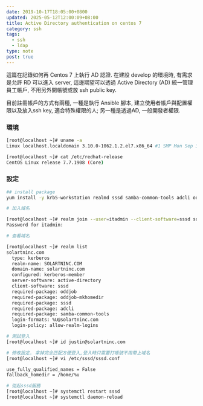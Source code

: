 ```yaml
---
date: 2019-10-17T18:05:00+0800
updated: 2025-05-12T12:00:09+08:00
title: Active Directory authentication on centos 7
category: ssh
tags:
  - ssh
  - ldap
type: note
post: true
---
```


這篇在記錄如何再 Centos 7 上執行 AD 認證.
在建設 develop 的環境時, 有需求是允許 RD 可以進入 server, 這邊期望可以透過 Active Directory (AD) 統一管理員工帳戶, 不用另外開帳號或放 ssh public key.

<!--more-->

目前註冊帳戶的方式有兩種, 一種是執行 Ansible 腳本, 建立使用者帳戶與配置權限以及放入ssh key, 適合特殊權限的人; 另一種是透過AD, 一般開發者權限.

### 環境

```bash
[root@localhost ~]# uname -a
Linux localhost.localdomain 3.10.0-1062.1.2.el7.x86_64 #1 SMP Mon Sep 30 14:19:46 UTC 2019 x86_64 x86_64 x86_64 GNU/Linux

[root@localhost ~]# cat /etc/redhat-release
CentOS Linux release 7.7.1908 (Core)
```

### 設定

```bash
## install package
yum install -y krb5-workstation realmd sssd samba-common-tools adcli oddjob oddjob-mkhomedir

# 加入域名

[root@localhost ~]# realm join --user=itadmin --client-software=sssd solartninc.com
Password for itadmin:

# 查看域名

[root@localhost ~]# realm list
solartninc.com
  type: kerberos
  realm-name: SOLARTNINC.COM
  domain-name: solartninc.com
  configured: kerberos-member
  server-software: active-directory
  client-software: sssd
  required-package: oddjob
  required-package: oddjob-mkhomedir
  required-package: sssd
  required-package: adcli
  required-package: samba-common-tools
  login-formats: %U@solartninc.com
  login-policy: allow-realm-logins

# 測試登入
[root@localhost ~]# id justin@solartninc.com

# 修改設定. 拿掉完全匹配方便登入,登入時只需要打帳號不用帶上域名
[root@localhost ~]# vi /etc/sssd/sssd.conf

use_fully_qualified_names = False
fallback_homedir = /home/%u

# 從起sssd服務
[root@localhost ~]# systemctl restart sssd
[root@localhost ~]# systemctl daemon-reload
```
